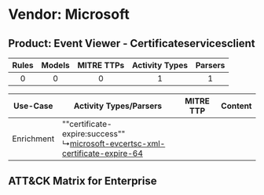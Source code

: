 Vendor: Microsoft
=================
Product: Event Viewer - Certificateservicesclient
-------------------------------------------------
| Rules | Models | MITRE TTPs | Activity Types | Parsers |
|:-----:|:------:|:----------:|:--------------:|:-------:|
|   0   |   0    |     0      |       1        |    1    |

|  Use-Case  | Activity Types/Parsers    | MITRE TTP | Content    |
|:----------:| ---- | --------- | ---- |
| Enrichment |  ""certificate-expire:success""<br> ↳[microsoft-evcertsc-xml-certificate-expire-64](Ps/pC_microsoftevcertscxmlcertificateexpire64.md)<br> |    | [](RM/r_m_microsoft_event_viewer_-_certificateservicesclient_Enrichment.md) |

ATT&CK Matrix for Enterprise
----------------------------

